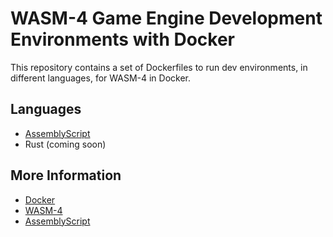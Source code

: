 # WASM-4 Game Engine Development Environments with Docker

This repository contains a set of Dockerfiles to run dev environments, in different languages, for WASM-4 in Docker.

## Languages

- [AssemblyScript](tree/main/AssemblyScript/)
- Rust (coming soon)

## More Information

- [Docker](https://www.docker.com/)
- [WASM-4](https://wasm4.org/)
- [AssemblyScript](https://www.assemblyscript.org/)
